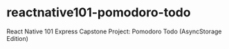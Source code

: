 # reactnative101-pomodoro-todo
React Native 101 Express Capstone Project: Pomodoro Todo (AsyncStorage Edition)
